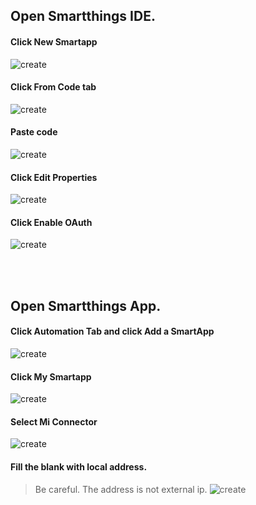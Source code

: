 ## Open Smartthings IDE.<br/>

#### Click New Smartapp<br/>
![create](../../../imgs/smartapp/create.png) 

#### Click From Code tab<br/>
![create](../../../imgs/smartapp/create2.png) 

#### Paste code<br/>
![create](../../../imgs/smartapp/create3.png) 

#### Click Edit Properties<br/>
![create](../../../imgs/smartapp/update1.png) 

#### Click Enable OAuth<br/>
![create](../../../imgs/smartapp/update2.png) 

<br/><br/>

## Open Smartthings App.<br/>

#### Click Automation Tab and click Add a SmartApp<br/>
![create](../../../imgs/smartapp/app-add1.jpg) 

#### Click My Smartapp<br/>
![create](../../../imgs/smartapp/app-add2.jpg) 

#### Select Mi Connector<br/>
![create](../../../imgs/smartapp/app-add3.jpg) 

#### Fill the blank with local address.<br/>
> Be careful. The address is not external ip.
![create](../../../imgs/smartapp/app-add4.jpg) 
